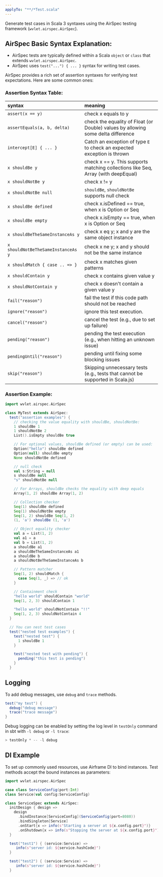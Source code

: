 ```yaml
---
applyTo: "**/*Test.scala"
---
```


Generate test cases in Scala 3 syntaxes using the AirSpec testing framework (`wvlet.airspec.AirSpec`).

## AirSpec Basic Syntax Explanation:

- AirSpec tests are typically defined within a Scala `object` or `class` that extends `wvlet.airspec.AirSpec`. 
- AirSpec uses `test("...") { ... }` syntax for writing test cases. 

AirSpec provides a rich set of assertion syntaxes for verifying test expectations. Here are some common ones:

### Assertion Syntax Table:

| syntax                       | meaning                                                                              |
| :--------------------------- | :----------------------------------------------------------------------------------- |
| `assert(x == y)`             | check x equals to y                                                                  |
| `assertEquals(a, b, delta)`  | check the equality of Float (or Double) values by allowing some delta difference     |
| `intercept[E] { ... }`       | Catch an exception of type `E` to check an expected exception is thrown              |
| `x shouldBe y`               | check x == y. This supports matching collections like Seq, Array (with deepEqual)    |
| `x shouldNotBe y`            | check x != y                                                                         |
| `x shouldNotBe null`         | `shouldBe`, `shouldNotBe` supports null check                                        |
| `x shouldBe defined`         | check x.isDefined == true, when x is Option or Seq                                   |
| `x shouldBe empty`           | check x.isEmpty == true, when x is Option or Seq                                     |
| `x shouldBeTheSameInstanceAs y` | check x eq y; x and y are the same object instance                                   |
| `x shouldNotBeTheSameInstanceAs y` | check x ne y; x and y should not be the same instance                               |
| `x shouldMatch { case .. => }` | check x matches given patterns                                                       |
| `x shouldContain y`          | check x contains given value y                                                       |
| `x shouldNotContain y`       | check x doesn't contain a given value y                                              |
| `fail("reason")`             | fail the test if this code path should not be reached                                |
| `ignore("reason")`           | ignore this test execution.                                                          |
| `cancel("reason")`           | cancel the test (e.g., due to set up failure)                                        |
| `pending("reason")`          | pending the test execution (e.g., when hitting an unknown issue)                     |
| `pendingUntil("reason")`     | pending until fixing some blocking issues                                            |
| `skip("reason")`             | Skipping unnecessary tests (e.g., tests that cannot be supported in Scala.js)      |

### Assertion Example:

```scala
import wvlet.airspec.AirSpec

class MyTest extends AirSpec:
  test("assertion examples") {
    // checking the value equality with shouldBe, shouldNotBe:
    1 shouldBe 1
    1 shouldNotBe 2
    List().isEmpty shouldBe true

    // For optional values, shouldBe defined (or empty) can be used:
    Option("hello") shouldBe defined
    Option(null) shouldBe empty
    None shouldNotBe defined

    // null check
    val s:String = null
    s shouldBe null
    "s" shouldNotBe null

    // For Arrays, shouldBe checks the equality with deep equals
    Array(1, 2) shouldBe Array(1, 2)

    // Collection checker
    Seq(1) shouldBe defined
    Seq(1) shouldNotBe empty
    Seq(1, 2) shouldBe Seq(1, 2)
    (1, 'a') shouldBe (1, 'a')

    // Object equality checker
    val a = List(1, 2)
    val a1 = a
    val b = List(1, 2)
    a shouldBe a1
    a shouldBeTheSameInstanceAs a1
    a shouldBe b
    a shouldNotBeTheSameInstanceAs b

    // Pattern matcher
    Seq(1, 2) shouldMatch {
      case Seq(1, _) => // ok
    }

    // Containment check
    "hello world" shouldContain "world"
    Seq(1, 2, 3) shouldContain 1

    "hello world" shouldNotContain "!!"
    Seq(1, 2, 3) shouldNotContain 4
  }

  // You can nest test cases
  test("nested test examples") {
    test("nested test") {
      1 shouldBe 1
    }

    test("nested test with pending") {
      pending("this test is pending")
    }
  }
```

## Logging 

To add debug messages, use `debug` and `trace` methods. 

```scala
test("my test") {
  debug("debug message")
  trace("trace message")
}
```

Debug logging can be enabled by setting the log level in `testOnly` command in sbt with `-l debug` or `-l trace`:
```scala
> testOnly * -- -l debug
```

## DI Example

To set up commonly used resources, use Airframe DI to bind instances. Test methods accept the bound instances as parameters:

```scala
import wvlet.airspec.AirSpec

case class ServiceConfig(port:Int)
class Service(val config:ServiceConfig)

class ServiceSpec extends AirSpec:
  initDesign { design =>
    design
      .bindInstance[ServiceConfig](ServiceConfig(port=8080))
      .bindSingleton[Service]
      .onStart{x => info(s"Starting a server at ${x.config.port}")}
      .onShutdown{x => info(s"Stopping the server at ${x.config.port}")}
  }

  test("test1") { (service:Service) =>
     info(s"server id: ${service.hashCode}")
  }

  test("test2") { (service:Service) =>
     info(s"server id: ${service.hashCode}")
  }

```

